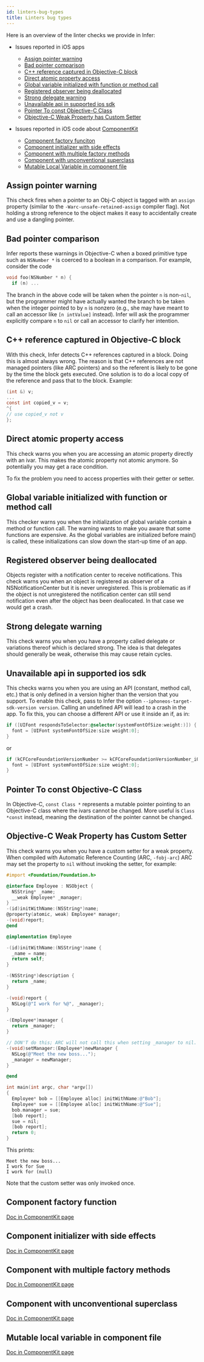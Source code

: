 ```yaml
---
id: linters-bug-types
title: Linters bug types
---
```


Here is an overview of the linter checks we provide in Infer:

- Issues reported in iOS apps

  - [Assign pointer warning](/linters-bug-types#ASSIGN_POINTER_WARNING)
  - [Bad pointer comparison](/linters-bug-types#BAD_POINTER_COMPARISON)
  - [C++ reference captured in Objective-C block](/linters-bug-types#CXX_REFERENCE_CAPTURED_IN_OBJC_BLOCK)
  - [Direct atomic property access](/linters-bug-types#DIRECT_ATOMIC_PROPERTY_ACCESS)
  - [Global variable initialized with function or method call](/linters-bug-types#GLOBAL_VARIABLE_INITIALIZED_WITH_FUNCTION_OR_METHOD_CALL)
  - [Registered observer being deallocated](/linters-bug-types#REGISTERED_OBSERVER_BEING_DEALLOCATED)
  - [Strong delegate warning](/linters-bug-types#STRONG_DELEGATE_WARNING)
  - [Unavailable api in supported ios sdk](/linters-bug-types#UNAVAILABLE_API_IN_SUPPORTED_IOS_SDK)
  - [Pointer To const Objective-C Class](/linters-bug-types#POINTER_TO_CONST_OBJC_CLASS)
  - [Objective-C Weak Property has Custom Setter](/linters-bug-types#DISCOURAGED_WEAK_PROPERTY_CUSTOM_SETTER)

- Issues reported in iOS code about [ComponentKit](http://componentkit.org)
  - [Component factory funciton](/linters-bug-types#COMPONENT_FACTORY_FUNCTION)
  - [Component initializer with side effects](/linters-bug-types#COMPONENT_INITIALIZER_WITH_SIDE_EFFECTS)
  - [Component with multiple factory methods](/linters-bug-types#COMPONENT_WITH_MULTIPLE_FACTORY_METHODS)
  - [Component with unconventional superclass](/linters-bug-types#COMPONENT_WITH_UNCONVENTIONAL_SUPERCLASS)
  - [Mutable Local Variable in component file](/linters-bug-types#MUTABLE_LOCAL_VARIABLE_IN_COMPONENT_FILE)

## <a name="ASSIGN_POINTER_WARNING"></a> Assign pointer warning

This check fires when a pointer to an Obj-C object is tagged with an `assign`
property (similar to the `-Warc-unsafe-retained-assign` compiler flag). Not
holding a strong reference to the object makes it easy to accidentally create
and use a dangling pointer.

## <a name="BAD_POINTER_COMPARISON"></a> Bad pointer comparison

Infer reports these warnings in Objective-C when a boxed primitive type such as
`NSNumber *` is coerced to a boolean in a comparison. For example, consider the
code

```objectivec
void foo(NSNumber * n) {
  if (n) ...
```

The branch in the above code will be taken when the pointer `n` is non-`nil`,
but the programmer might have actually wanted the branch to be taken when the
integer pointed to by `n` is nonzero (e.g., she may have meant to call an
accessor like `[n intValue]` instead). Infer will ask the programmer explicitly
compare `n` to `nil` or call an accessor to clarify her intention.

## <a name="CXX_REFERENCE_CAPTURED_IN_OBJC_BLOCK"></a> C++ reference captured in Objective-C block

With this check, Infer detects C++ references captured in a block. Doing this is
almost always wrong. The reason is that C++ references are not managed pointers
(like ARC pointers) and so the referent is likely to be gone by the time the
block gets executed. One solution is to do a local copy of the reference and
pass that to the block. Example:

```c
(int &) v;
...
const int copied_v = v;
^{
// use copied_v not v
};
```

## <a name="DIRECT_ATOMIC_PROPERTY_ACCESS"></a> Direct atomic property access

This check warns you when you are accessing an atomic property directly with an
ivar. This makes the atomic property not atomic anymore. So potentially you may
get a race condition.

To fix the problem you need to access properties with their getter or setter.

## <a name="GLOBAL_VARIABLE_INITIALIZED_WITH_FUNCTION_OR_METHOD_CALL"></a> Global variable initialized with function or method call

This checker warns you when the initialization of global variable contain a
method or function call. The warning wants to make you aware that some functions
are expensive. As the global variables are initialized before main() is called,
these initializations can slow down the start-up time of an app.

## <a name="REGISTERED_OBSERVER_BEING_DEALLOCATED"></a> Registered observer being deallocated

Objects register with a notification center to receive notifications. This check
warns you when an object is registered as observer of a NSNotificationCenter but
it is never unregistered. This is problematic as if the object is not
unregistered the notification center can still send notification even after the
object has been deallocated. In that case we would get a crash.

## <a name="STRONG_DELEGATE_WARNING"></a> Strong delegate warning

This check warns you when you have a property called delegate or variations
thereof which is declared strong. The idea is that delegates should generally be
weak, otherwise this may cause retain cycles.

## <a name="UNAVAILABLE_API_IN_SUPPORTED_IOS_SDK"></a> Unavailable api in supported ios sdk

This checks warns you when you are using an API (constant, method call, etc.)
that is only defined in a version higher than the version that you support. To
enable this check, pass to Infer the option
`--iphoneos-target-sdk-version version`. Calling an undefined API will lead to a
crash in the app. To fix this, you can choose a different API or use it inside
an if, as in:

```objectivec
if ([UIFont respondsToSelector:@selector(systemFontOfSize:weight:)]) {
  font = [UIFont systemFontOfSize:size weight:0];
}
```

or

```objectivec
if (kCFCoreFoundationVersionNumber >= kCFCoreFoundationVersionNumber_iOS_9_0) {
  font = [UIFont systemFontOfSize:size weight:0];
}
```

## <a name="POINTER_TO_CONST_OBJC_CLASS"></a> Pointer To const Objective-C Class

In Objective-C, `const Class *` represents a mutable pointer pointing to an
Objective-C class where the ivars cannot be changed. More useful is
`Class *const` instead, meaning the destination of the pointer cannot be
changed.

## <a name="DISCOURAGED_WEAK_PROPERTY_CUSTOM_SETTER"></a> Objective-C Weak Property has Custom Setter

This check warns you when you have a custom setter for a weak property. When
compiled with Automatic Reference Counting (ARC, `-fobj-arc`) ARC may set the
property to `nil` without invoking the setter, for example:

```objectivec
#import <Foundation/Foundation.h>

@interface Employee : NSObject {
  NSString* _name;
  __weak Employee* _manager;
}
-(id)initWithName:(NSString*)name;
@property(atomic, weak) Employee* manager;
-(void)report;
@end

@implementation Employee

-(id)initWithName:(NSString*)name {
  _name = name;
  return self;
}

-(NSString*)description {
  return _name;
}

-(void)report {
  NSLog(@"I work for %@", _manager);
}

-(Employee*)manager {
  return _manager;
}

// DON'T do this; ARC will not call this when setting _manager to nil.
-(void)setManager:(Employee*)newManager {
  NSLog(@"Meet the new boss...");
  _manager = newManager;
}

@end

int main(int argc, char *argv[])
{
  Employee* bob = [[Employee alloc] initWithName:@"Bob"];
  Employee* sue = [[Employee alloc] initWithName:@"Sue"];
  bob.manager = sue;
  [bob report];
  sue = nil;
  [bob report];
  return 0;
}
```

This prints:

```
Meet the new boss...
I work for Sue
I work for (null)
```

Note that the custom setter was only invoked once.

## <a name="COMPONENT_FACTORY_FUNCTION"></a> Component factory function

[Doc in ComponentKit page](http://componentkit.org/docs/break-out-composites)

## <a name="COMPONENT_INITIALIZER_WITH_SIDE_EFFECTS"></a> Component initializer with side effects

[Doc in ComponentKit page](http://componentkit.org/docs/no-side-effects)

## <a name="COMPONENT_WITH_MULTIPLE_FACTORY_METHODS"></a> Component with multiple factory methods

[Doc in ComponentKit page](http://componentkit.org/docs/avoid-overrides)

## <a name="COMPONENT_WITH_UNCONVENTIONAL_SUPERCLASS"></a> Component with unconventional superclass

[Doc in ComponentKit page](http://componentkit.org/docs/never-subclass-components)

## <a name="MUTABLE_LOCAL_VARIABLE_IN_COMPONENT_FILE"></a> Mutable local variable in component file

[Doc in ComponentKit page](http://componentkit.org/docs/avoid-local-variables)
